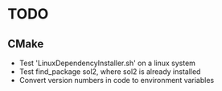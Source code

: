 # TODO
## CMake
 - Test 'LinuxDependencyInstaller.sh' on a linux system
 - Test find_package sol2, where sol2 is already installed
 - Convert version numbers in code to environment variables
 